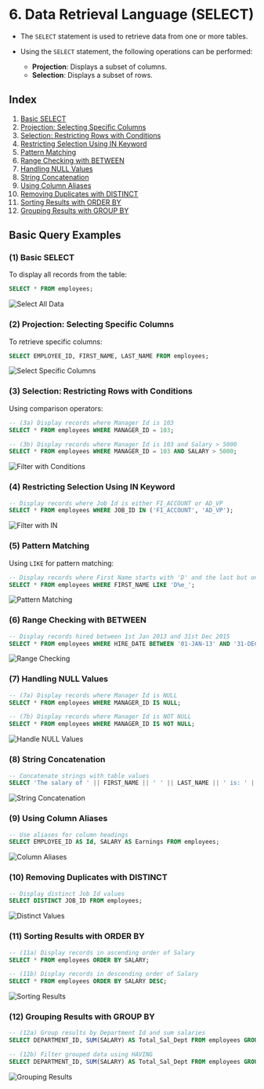 # 6. Data Retrieval Language (SELECT)

- The `SELECT` statement is used to retrieve data from one or more tables.
- Using the `SELECT` statement, the following operations can be performed:
  
  - **Projection**: Displays a subset of columns.
  - **Selection**: Displays a subset of rows.

## Index

1. [Basic SELECT](#1-basic-select)
2. [Projection: Selecting Specific Columns](#2-projection-selecting-specific-columns)
3. [Selection: Restricting Rows with Conditions](#3-selection-restricting-rows-with-conditions)
4. [Restricting Selection Using IN Keyword](#4-restricting-selection-using-in-keyword)
5. [Pattern Matching](#5-pattern-matching)
6. [Range Checking with BETWEEN](#6-range-checking-with-between)
7. [Handling NULL Values](#7-handling-null-values)
8. [String Concatenation](#8-string-concatenation)
9. [Using Column Aliases](#9-using-column-aliases)
10. [Removing Duplicates with DISTINCT](#10-removing-duplicates-with-distinct)
11. [Sorting Results with ORDER BY](#11-sorting-results-with-order-by)
12. [Grouping Results with GROUP BY](#12-grouping-results-with-group-by)

## Basic Query Examples

### (1) Basic SELECT

To display all records from the table:

```sql
SELECT * FROM employees;
```

![Select All Data](images/select-table-data.png)

### (2) Projection: Selecting Specific Columns

To retrieve specific columns:

```sql
SELECT EMPLOYEE_ID, FIRST_NAME, LAST_NAME FROM employees;
```

![Select Specific Columns](images/DRL-output-2.png)

### (3) Selection: Restricting Rows with Conditions

Using comparison operators:

```sql
-- (3a) Display records where Manager Id is 103
SELECT * FROM employees WHERE MANAGER_ID = 103;

-- (3b) Display records where Manager Id is 103 and Salary > 5000
SELECT * FROM employees WHERE MANAGER_ID = 103 AND SALARY > 5000;
```

![Filter with Conditions](images/DRL-output-3-2.png)

### (4) Restricting Selection Using IN Keyword

```sql
-- Display records where Job Id is either FI_ACCOUNT or AD_VP
SELECT * FROM employees WHERE JOB_ID IN ('FI_ACCOUNT', 'AD_VP');
```

![Filter with IN](images/DRL-output-4.png)

### (5) Pattern Matching

Using `LIKE` for pattern matching:

```sql
-- Display records where First Name starts with 'D' and the last but one letter is 'e'
SELECT * FROM employees WHERE FIRST_NAME LIKE 'D%e_';
```

![Pattern Matching](images/DRL-output-5.png)

### (6) Range Checking with BETWEEN

```sql
-- Display records hired between 1st Jan 2013 and 31st Dec 2015
SELECT * FROM employees WHERE HIRE_DATE BETWEEN '01-JAN-13' AND '31-DEC-15';
```

![Range Checking](images/DRL-output-6.png)

### (7) Handling NULL Values

```sql
-- (7a) Display records where Manager Id is NULL
SELECT * FROM employees WHERE MANAGER_ID IS NULL;

-- (7b) Display records where Manager Id is NOT NULL
SELECT * FROM employees WHERE MANAGER_ID IS NOT NULL;
```

![Handle NULL Values](images/DRL-output-7.png)

### (8) String Concatenation

```sql
-- Concatenate strings with table values
SELECT 'The salary of ' || FIRST_NAME || ' ' || LAST_NAME || ' is: ' || SALARY FROM employees;
```

![String Concatenation](images/DRL-output-8.png)

### (9) Using Column Aliases

```sql
-- Use aliases for column headings
SELECT EMPLOYEE_ID AS Id, SALARY AS Earnings FROM employees;
```

![Column Aliases](images/DRL-output-9.png)

### (10) Removing Duplicates with DISTINCT

```sql
-- Display distinct Job Id values
SELECT DISTINCT JOB_ID FROM employees;
```

![Distinct Values](images/DRL-output-10.png)

### (11) Sorting Results with ORDER BY

```sql
-- (11a) Display records in ascending order of Salary
SELECT * FROM employees ORDER BY SALARY;

-- (11b) Display records in descending order of Salary
SELECT * FROM employees ORDER BY SALARY DESC;
```

![Sorting Results](images/DRL-output-11.png)

### (12) Grouping Results with GROUP BY

```sql
-- (12a) Group results by Department Id and sum salaries
SELECT DEPARTMENT_ID, SUM(SALARY) AS Total_Sal_Dept FROM employees GROUP BY DEPARTMENT_ID;

-- (12b) Filter grouped data using HAVING
SELECT DEPARTMENT_ID, SUM(SALARY) AS Total_Sal_Dept FROM employees GROUP BY DEPARTMENT_ID HAVING SUM(SALARY) < 30000;
```

![Grouping Results](images/DRL-output-12.png)

